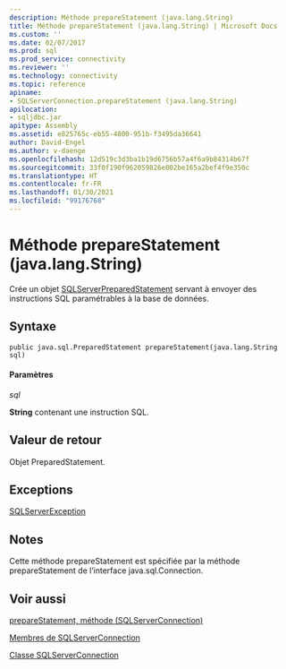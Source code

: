 ```yaml
---
description: Méthode prepareStatement (java.lang.String)
title: Méthode prepareStatement (java.lang.String) | Microsoft Docs
ms.custom: ''
ms.date: 02/07/2017
ms.prod: sql
ms.prod_service: connectivity
ms.reviewer: ''
ms.technology: connectivity
ms.topic: reference
apiname:
- SQLServerConnection.prepareStatement (java.lang.String)
apilocation:
- sqljdbc.jar
apitype: Assembly
ms.assetid: e825765c-eb55-4800-951b-f3495da36641
author: David-Engel
ms.author: v-daenge
ms.openlocfilehash: 12d519c3d3ba1b19d6756b57a4f6a9b84314b67f
ms.sourcegitcommit: 33f0f190f962059826e002be165a2bef4f9e350c
ms.translationtype: HT
ms.contentlocale: fr-FR
ms.lasthandoff: 01/30/2021
ms.locfileid: "99176768"
---
```

# <a name="preparestatement-method-javalangstring"></a>Méthode prepareStatement (java.lang.String)

Crée un objet [SQLServerPreparedStatement](./sqlserverpreparedstatement-class.md) servant à envoyer des instructions SQL paramétrables à la base de données.

## <a name="syntax"></a>Syntaxe

```
public java.sql.PreparedStatement prepareStatement(java.lang.String sql)
```

#### <a name="parameters"></a>Paramètres
*sql*

**String** contenant une instruction SQL.

## <a name="return-value"></a>Valeur de retour
Objet PreparedStatement.

## <a name="exceptions"></a>Exceptions  
[SQLServerException](./sqlserverexception-class.md)

## <a name="remarks"></a>Notes
Cette méthode prepareStatement est spécifiée par la méthode prepareStatement de l’interface java.sql.Connection.

## <a name="see-also"></a>Voir aussi

[prepareStatement, méthode &#40;SQLServerConnection&#41;](./preparestatement-method-sqlserverconnection.md)

[Membres de SQLServerConnection](./sqlserverconnection-members.md)

[Classe SQLServerConnection](./sqlserverconnection-class.md)
